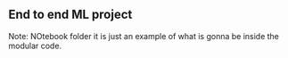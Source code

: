 ## End to end ML project

Note: NOtebook folder it is just an example of what is gonna be inside the modular code.